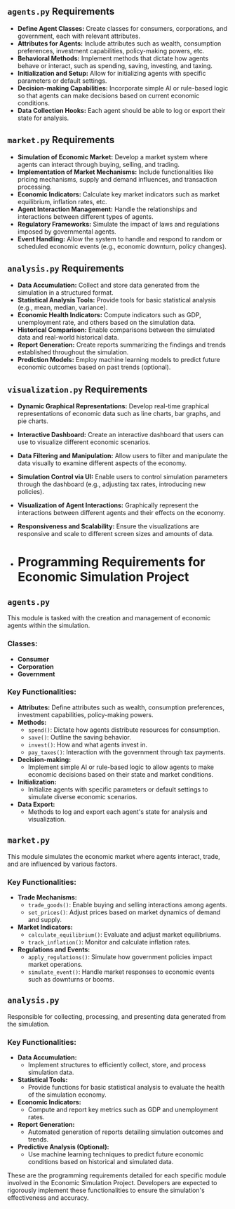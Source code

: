 ## `agents.py` Requirements
- **Define Agent Classes:** Create classes for consumers, corporations, and government, each with relevant attributes.
- **Attributes for Agents:** Include attributes such as wealth, consumption preferences, investment capabilities, policy-making powers, etc.
- **Behavioral Methods:** Implement methods that dictate how agents behave or interact, such as spending, saving, investing, and taxing.
- **Initialization and Setup:** Allow for initializing agents with specific parameters or default settings.
- **Decision-making Capabilities:** Incorporate simple AI or rule-based logic so that agents can make decisions based on current economic conditions.
- **Data Collection Hooks:** Each agent should be able to log or export their state for analysis.

## `market.py` Requirements
- **Simulation of Economic Market:** Develop a market system where agents can interact through buying, selling, and trading.
- **Implementation of Market Mechanisms:** Include functionalities like pricing mechanisms, supply and demand influences, and transaction processing.
- **Economic Indicators:** Calculate key market indicators such as market equilibrium, inflation rates, etc.
- **Agent Interaction Management:** Handle the relationships and interactions between different types of agents.
- **Regulatory Frameworks:** Simulate the impact of laws and regulations imposed by governmental agents.
- **Event Handling:** Allow the system to handle and respond to random or scheduled economic events (e.g., economic downturn, policy changes).

## `analysis.py` Requirements
- **Data Accumulation:** Collect and store data generated from the simulation in a structured format.
- **Statistical Analysis Tools:** Provide tools for basic statistical analysis (e.g., mean, median, variance).
- **Economic Health Indicators:** Compute indicators such as GDP, unemployment rate, and others based on the simulation data.
- **Historical Comparison:** Enable comparisons between the simulated data and real-world historical data.
- **Report Generation:** Create reports summarizing the findings and trends established throughout the simulation.
- **Prediction Models:** Employ machine learning models to predict future economic outcomes based on past trends (optional).

## `visualization.py` Requirements
- **Dynamic Graphical Representations:** Develop real-time graphical representations of economic data such as line charts, bar graphs, and pie charts.
- **Interactive Dashboard:** Create an interactive dashboard that users can use to visualize different economic scenarios.
- **Data Filtering and Manipulation:** Allow users to filter and manipulate the data visually to examine different aspects of the economy.
- **Simulation Control via UI:** Enable users to control simulation parameters through the dashboard (e.g., adjusting tax rates, introducing new policies).
- **Visualization of Agent Interactions:** Graphically represent the interactions between different agents and their effects on the economy.
- **Responsiveness and Scalability:** Ensure the visualizations are responsive and scale to different screen sizes and amounts of data.

- # Programming Requirements for Economic Simulation Project

## `agents.py`
This module is tasked with the creation and management of economic agents within the simulation.

### Classes:
- **Consumer**
- **Corporation**
- **Government**

### Key Functionalities:
- **Attributes:** Define attributes such as wealth, consumption preferences, investment capabilities, policy-making powers.
- **Methods:**
  - `spend()`: Dictate how agents distribute resources for consumption.
  - `save()`: Outline the saving behavior.
  - `invest()`: How and what agents invest in.
  - `pay_taxes()`: Interaction with the government through tax payments.
- **Decision-making:**
  - Implement simple AI or rule-based logic to allow agents to make economic decisions based on their state and market conditions.
- **Initialization:**
  - Initialize agents with specific parameters or default settings to simulate diverse economic scenarios.
- **Data Export:**
  - Methods to log and export each agent's state for analysis and visualization.

## `market.py`
This module simulates the economic market where agents interact, trade, and are influenced by various factors.

### Key Functionalities:
- **Trade Mechanisms:**
  - `trade_goods()`: Enable buying and selling interactions among agents.
  - `set_prices()`: Adjust prices based on market dynamics of demand and supply.
- **Market Indicators:**
  - `calculate_equilibrium()`: Evaluate and adjust market equilibriums.
  - `track_inflation()`: Monitor and calculate inflation rates.
- **Regulations and Events:**
  - `apply_regulations()`: Simulate how government policies impact market operations.
  - `simulate_event()`: Handle market responses to economic events such as downturns or booms.

## `analysis.py`
Responsible for collecting, processing, and presenting data generated from the simulation.

### Key Functionalities:
- **Data Accumulation:**
  - Implement structures to efficiently collect, store, and process simulation data.
- **Statistical Tools:**
  - Provide functions for basic statistical analysis to evaluate the health of the simulation economy.
- **Economic Indicators:**
  - Compute and report key metrics such as GDP and unemployment rates.
- **Report Generation:**
  - Automated generation of reports detailing simulation outcomes and trends.
- **Predictive Analysis (Optional):**
  - Use machine learning techniques to predict future economic conditions based on historical and simulated data.

These are the programming requirements detailed for each specific module involved in the Economic Simulation Project. Developers are expected to rigorously implement these functionalities to ensure the simulation's effectiveness and accuracy.
